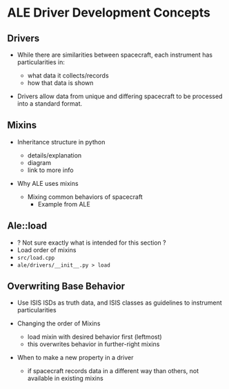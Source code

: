 # ALE Driver Development Concepts

## Drivers

- While there are similarities between spacecraft, each instrument has particularities in:
  - what data it collects/records
  - how that data is shown

- Drivers allow data from unique and differing spacecraft to be processed into a standard format.


## Mixins

- Inheritance structure in python
  - details/explanation
  - diagram
  - link to more info

- Why ALE uses mixins
  - Mixing common behaviors of spacecraft
    - Example from ALE


## Ale::load

- ? Not sure exactly what is intended for this section ?
- Load order of mixins
- `src/load.cpp`
- `ale/drivers/__init__.py > load`


## Overwriting Base Behavior

- Use ISIS ISDs as truth data, and ISIS classes as guidelines to instrument particularities

- Changing the order of Mixins
  - load mixin with desired behavior first (leftmost)
  - this overwrites behavior in further-right mixins

- When to make a new property in a driver
  - if spacecraft records data in a different way than others, not available in existing mixins